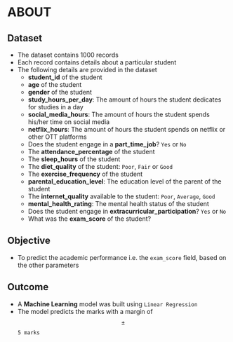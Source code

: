 # ABOUT
## Dataset
- The dataset contains 1000 records
- Each record contains details about a particular student
- The following details are provided in the dataset
  - **student_id** of the student
  - **age** of the student
  - **gender** of the student
  - **study_hours_per_day**: The amount of hours the student dedicates for studies in a day
  - **social_media_hours**: The amount of hours the student spends his/her time on social media
  - **netflix_hours**: The amount of hours the student spends on netflix or other OTT platforms
  - Does the student engage in a **part_time_job**? `Yes` or `No`
  - The **attendance_percentage** of the student
  - The **sleep_hours** of the student
  - The **diet_quality** of the student: `Poor`, `Fair` or `Good`
  - The **exercise_frequency** of the student
  - **parental_education_level**: The education level of the parent of the student
  - The **internet_quality** available to the student: `Poor`, `Average`, `Good`
  - **mental_health_rating**: The mental health status of the student
  - Does the student engage in **extracurricular_participation**? `Yes` or `No`
  - What was the **exam_score** of the student?
## Objective
- To predict the academic performance i.e. the `exam_score` field, based on the other parameters
## Outcome
- A **Machine Learning** model was built using `Linear Regression`
- The model predicts the marks with a margin of $$\pm$$ `5 marks`

